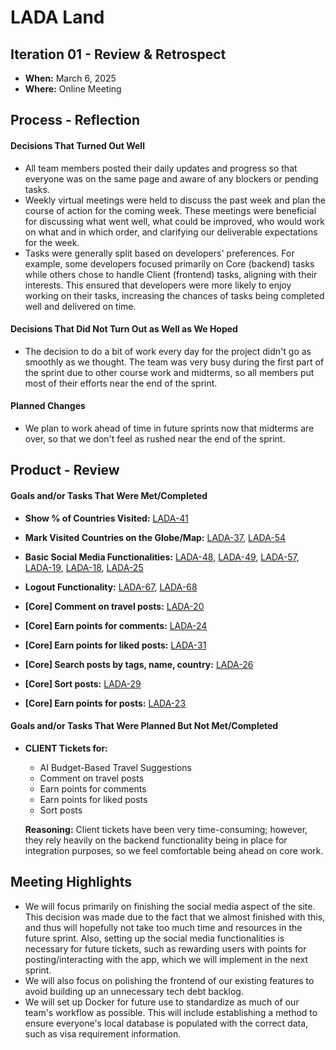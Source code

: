 # LADA Land

## Iteration 01 - Review & Retrospect

* **When:** March 6, 2025
* **Where:** Online Meeting

## Process - Reflection

#### Decisions That Turned Out Well

- All team members posted their daily updates and progress so that everyone was on the same page and aware of any blockers or pending tasks.
- Weekly virtual meetings were held to discuss the past week and plan the course of action for the coming week. These meetings were beneficial for discussing what went well, what could be improved, who would work on what and in which order, and clarifying our deliverable expectations for the week.
- Tasks were generally split based on developers' preferences. For example, some developers focused primarily on Core (backend) tasks while others chose to handle Client (frontend) tasks, aligning with their interests. This ensured that developers were more likely to enjoy working on their tasks, increasing the chances of tasks being completed well and delivered on time.

#### Decisions That Did Not Turn Out as Well as We Hoped

- The decision to do a bit of work every day for the project didn't go as smoothly as we thought. The team was very busy during the first part of the sprint due to other course work and midterms, so all members put most of their efforts near the end of the sprint.

#### Planned Changes

- We plan to work ahead of time in future sprints now that midterms are over, so that we don't feel as rushed near the end of the sprint.

## Product - Review

#### Goals and/or Tasks That Were Met/Completed

- **Show % of Countries Visited:** [LADA-41](https://lada.atlassian.net/browse/LADA-41)
- **Mark Visited Countries on the Globe/Map:** [LADA-37](https://lada.atlassian.net/browse/LADA-37), 
[LADA-54](https://lada.atlassian.net/browse/LADA-54)

- **Basic Social Media Functionalities:** [LADA-48](https://lada.atlassian.net/browse/LADA-48), [LADA-49](https://lada.atlassian.net/browse/LADA-49), [LADA-57](https://lada.atlassian.net/browse/LADA-57), [LADA-19](https://lada.atlassian.net/browse/LADA-19), [LADA-18](https://lada.atlassian.net/browse/LADA-18), [LADA-25](https://lada.atlassian.net/browse/LADA-25)

- **Logout Functionality:** [LADA-67](https://lada.atlassian.net/browse/LADA-67), [LADA-68](https://lada.atlassian.net/browse/LADA-68)

- **[Core] Comment on travel posts:** [LADA-20](https://lada.atlassian.net/browse/LADA-20)
- **[Core] Earn points for comments:** [LADA-24](https://lada.atlassian.net/browse/LADA-24)
- **[Core] Earn points for liked posts:** [LADA-31](https://lada.atlassian.net/browse/LADA-31)
- **[Core] Search posts by tags, name, country:** [LADA-26](https://lada.atlassian.net/browse/LADA-26)
- **[Core] Sort posts:** [LADA-29](https://lada.atlassian.net/browse/LADA-29)
- **[Core] Earn points for posts:** [LADA-23](https://lada.atlassian.net/browse/LADA-23)

#### Goals and/or Tasks That Were Planned But Not Met/Completed

- **CLIENT Tickets for:**
  - AI Budget-Based Travel Suggestions
  - Comment on travel posts
  - Earn points for comments
  - Earn points for liked posts
  - Sort posts

  **Reasoning:** Client tickets have been very time-consuming; however, they rely heavily on the backend functionality being in place for integration purposes, so we feel comfortable being ahead on core work.

## Meeting Highlights

- We will focus primarily on finishing the social media aspect of the site. This decision was made due to the fact that we almost finished with this, and thus will hopefully not take too much time and resources in the future sprint. Also, setting up the social media functionalities is necessary for future tickets, such as rewarding users with points for posting/interacting with the app, which we will implement in the next sprint.
- We will also focus on polishing the frontend of our existing features to avoid building up an unnecessary tech debt backlog.
- We will set up Docker for future use to standardize as much of our team's workflow as possible. This will include establishing a method to ensure everyone's local database is populated with the correct data, such as visa requirement information.
